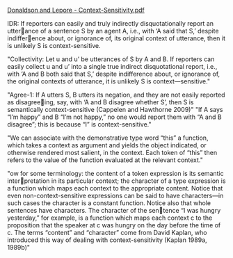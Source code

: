 [Donaldson and Lepore - Context-Sensitivity.pdf](file:///C:/Users/Katte/Documents/Academic/Philosophy/Donaldson%20and%20Lepore%20-%20Context-Sensitivity.pdf)

IDR: If reporters can easily and truly indirectly disquotationally report an utterance of a sentence S by an agent A, i.e., with ‘A said that S,’ despite indifference about, or ignorance of, its original context of utterance, then it is unlikely S is context-sensitive.

"Collectivity: Let u and u’ be utterances of S by A and B. If reporters can easily collect u and u’ into a single true indirect disquotational report, i.e., with ‘A and B both said that S,’ despite indifference about, or ignorance of, the original contexts of utterance, it is unlikely S is context—sensitive."


"Agree-1: If A utters S, B utters its negation, and they are not easily reported as disagreeing, say, with ‘A and B disagree whether S’, then S is semantically context-sensitive (Cappelen and Hawthorne 2009)"
"If A says “I’m happy” and B “I’m not happy,” no one would report them with “A and B disagree”; this is because “I” is context-sensitive."


"We can associate with the demonstrative type word “this” a function, which takes a context as argument and yields the object indicated, or otherwise rendered most salient, in the context. Each token of “this” then refers to the value of the function evaluated at the relevant context."


"ow for some terminology: the content of a token expression is its semantic interpretation in its particular context; the character of a type expression is a function which maps each context to the appropriate content. Notice that even non-context-sensitive expressions can be said to have characters—in such cases the character is a constant function. Notice also that whole sentences have characters. The character of the sentence “I was hungry yesterday,” for example, is a function which maps each context c to the proposition that the speaker at c was hungry on the day before the time of c. The terms “content” and “character” come from David Kaplan, who introduced this way of dealing with context-sensitivity (Kaplan 1989a, 1989b)"